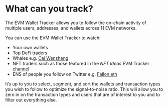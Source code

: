 # What can you track?

The EVM Wallet Tracker allows you to follow the on-chain activity of multiple users, addresses, and wallets across 11 EVM networks.

You can use the EVM Wallet Tracker to watch:

* Your own wallets
* Top DeFi traders
* Whales e.g. [Cai Wensheng](https://etherscan.io/address/0x4093fbe60ab50ab79a5bd32fa2adec255372f80e)
* NFT traders such as those featured in the _NFT Ideas_ EVM Tracker [channel](https://t.me/NFTideasEVMTracker)
* ENS of people you follow on Twitter e.g. [Fallon.eth](https://twitter.com/jimmyfallon)

It’s up to you to select, segment, and sort the wallets and transaction types you wish to follow to optimize the signal-to-noise ratio. This will allow you to zero in on the transaction types and users that are of interest to you and to filter out everything else.
